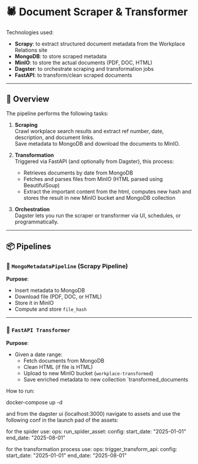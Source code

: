 # 🕷️ Document Scraper & Transformer

Technologies used:

- **Scrapy**: to extract structured document metadata from the Workplace Relations site
- **MongoDB**: to store scraped metadata
- **MinIO**: to store the actual documents (PDF, DOC, HTML)
- **Dagster**: to orchestrate scraping and transformation jobs
- **FastAPI**: to transform/clean scraped documents

---

## 🧠 Overview

The pipeline performs the following tasks:

1. **Scraping**  
   Crawl workplace search results and extract ref number, date, description, and document links.  
   Save metadata to MongoDB and download the documents to MinIO.

2. **Transformation**  
   Triggered via FastAPI (and optionally from Dagster), this process:
   - Retrieves documents by date from MongoDB
   - Fetches and parses files from MinIO (HTML parsed using BeautifulSoup)
   - Extract the important content from the html, computes new hash and stores the result in new MinIO bucket and MongoDB collection

3. **Orchestration**  
   Dagster lets you run the scraper or transformer via UI, schedules, or programmatically.

---

## 📦 Pipelines

### 🔹 `MongoMetadataPipeline` (Scrapy Pipeline)

**Purpose**:  
- Insert metadata to MongoDB  
- Download file (PDF, DOC, or HTML)
- Store it in MinIO  
- Compute and store `file_hash`

---

### 🔹 `FastAPI Transformer`

**Purpose**:  
- Given a date range:
  - Fetch documents from MongoDB
  - Clean HTML (if file is HTML)
  - Upload to new MinIO bucket (`workplace-transformed`)
  - Save enriched metadata to new collection `transformed_documents

How to run:

docker-compose up -d 

and from the dagster ui (localhost:3000) navigate to assets and use the following conf in the launch pad of the assets:

for the spider use:
ops:
  run_spider_asset:
    config:
      start_date: "2025-01-01"
      end_date: "2025-08-01"


for the transformation process use: 
ops:
  trigger_transform_api:
    config:
      start_date: "2025-01-01"
      end_date: "2025-08-01"




